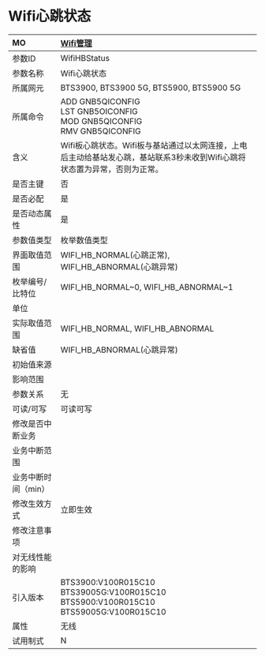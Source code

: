 # Wifi心跳状态<table><thread><tr><th align = "left">MO</th><th align = "left"><a href = "index.html#Wifi心跳状态-3">Wifi管理</a></td></tr></thread><tbody><tr><td>参数ID</td><td>WifiHBStatus</td></tr><tr><td>参数名称</td><td>Wifi心跳状态</td></tr><tr><td>所属网元</td><td>BTS3900, BTS3900 5G, BTS5900, BTS5900 5G</td></tr><tr><td>所属命令</td><td>ADD GNB5QICONFIG<br>LST GNB5OICONFIG<br>MOD GNB5QICONFIG<br>RMV GNB5QICONFIG</td></tr><tr><td>含义</td><td>Wifi板心跳状态。Wifi板与基站通过以太网连接，上电后主动给基站发心跳，基站联系3秒未收到Wifi心跳将状态置为异常，否则为正常。</td></tr><tr><td>是否主键</td><td>否</td></tr><tr><td>是否必配</td><td>是</td></tr><tr><td>是否动态属性</td><td>是</td></tr><tr><td>参数值类型</td><td>枚举数值类型</td></tr><tr><td>界面取值范围</td><td>WIFI_HB_NORMAL(心跳正常),
WIFI_HB_ABNORMAL(心跳异常)</td></tr><tr><td>枚举编号/比特位</td><td>WIFI_HB_NORMAL~0, WIFI_HB_ABNORMAL~1</td></tr><tr><td>单位</td><td></td></tr><tr><td>实际取值范围</td><td>WIFI_HB_NORMAL,
WIFI_HB_ABNORMAL</td></tr><tr><td>缺省值</td><td>WIFI_HB_ABNORMAL(心跳异常)</td></tr><tr><td>初始值来源</td><td></td></tr><tr><td>影响范围</td><td></td></tr><tr><td>参数关系</td><td>无</td></tr><tr><td>可读/可写</td><td>可读可写</td></tr><tr><td>修改是否中断业务</td><td></td></tr><tr><td>业务中断范围</td><td></td></tr><tr><td>业务中断时间（min）</td><td></td></tr><tr><td>修改生效方式</td><td>立即生效</td></tr><tr><td>修改注意事项</td><td></td></tr><tr><td>对无线性能的影响</td><td></td></tr><tr><td>引入版本</td><td>BTS3900:V100R015C10<br>BTS39005G:V100R015C10<br>BTS5900:V100R015C10<br>BTS59005G:V100R015C10</td></tr><tr><td>属性</td><td>无线</td></tr><tr><td>试用制式</td><td>N</td></tr></tbody></table>